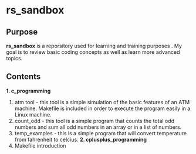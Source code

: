 # rs_sandbox

## Purpose
**rs_sandbox** is a reporsitory used for learning and training purposes .
My goal is to review basic coding concepts as well as learn more advanced topics.

## Contents
**1. c_programming**
   1. atm tool - this tool is a simple simulation of the basic features of an ATM machine. Makefile is included in order to execute the program easily in a Linux machine.
   2. count_odd - this tool is a simple program that counts the total odd numbers and sum all odd numbers in an array or in a list of numbers.
   3. temp_examples - this is a simple program that will convert temperature from fahrenheit to celcius.
**2. cplusplus_programming**
   1. Makefile introduction
